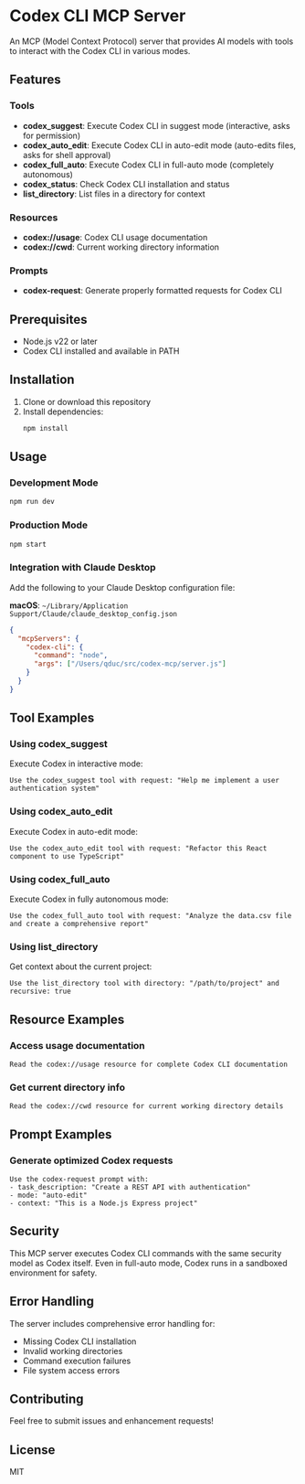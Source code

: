 # Codex CLI MCP Server

An MCP (Model Context Protocol) server that provides AI models with tools to interact with the Codex CLI in various modes.

## Features

### Tools
- **codex_suggest**: Execute Codex CLI in suggest mode (interactive, asks for permission)
- **codex_auto_edit**: Execute Codex CLI in auto-edit mode (auto-edits files, asks for shell approval)
- **codex_full_auto**: Execute Codex CLI in full-auto mode (completely autonomous)
- **codex_status**: Check Codex CLI installation and status
- **list_directory**: List files in a directory for context

### Resources
- **codex://usage**: Codex CLI usage documentation
- **codex://cwd**: Current working directory information

### Prompts
- **codex-request**: Generate properly formatted requests for Codex CLI

## Prerequisites

- Node.js v22 or later
- Codex CLI installed and available in PATH

## Installation

1. Clone or download this repository
2. Install dependencies:
   ```bash
   npm install
   ```

## Usage

### Development Mode
```bash
npm run dev
```

### Production Mode
```bash
npm start
```

### Integration with Claude Desktop

Add the following to your Claude Desktop configuration file:

**macOS**: `~/Library/Application Support/Claude/claude_desktop_config.json`

```json
{
  "mcpServers": {
    "codex-cli": {
      "command": "node",
      "args": ["/Users/qduc/src/codex-mcp/server.js"]
    }
  }
}
```

## Tool Examples

### Using codex_suggest
Execute Codex in interactive mode:
```
Use the codex_suggest tool with request: "Help me implement a user authentication system"
```

### Using codex_auto_edit
Execute Codex in auto-edit mode:
```
Use the codex_auto_edit tool with request: "Refactor this React component to use TypeScript"
```

### Using codex_full_auto
Execute Codex in fully autonomous mode:
```
Use the codex_full_auto tool with request: "Analyze the data.csv file and create a comprehensive report"
```

### Using list_directory
Get context about the current project:
```
Use the list_directory tool with directory: "/path/to/project" and recursive: true
```

## Resource Examples

### Access usage documentation
```
Read the codex://usage resource for complete Codex CLI documentation
```

### Get current directory info
```
Read the codex://cwd resource for current working directory details
```

## Prompt Examples

### Generate optimized Codex requests
```
Use the codex-request prompt with:
- task_description: "Create a REST API with authentication"
- mode: "auto-edit"
- context: "This is a Node.js Express project"
```

## Security

This MCP server executes Codex CLI commands with the same security model as Codex itself. Even in full-auto mode, Codex runs in a sandboxed environment for safety.

## Error Handling

The server includes comprehensive error handling for:
- Missing Codex CLI installation
- Invalid working directories
- Command execution failures
- File system access errors

## Contributing

Feel free to submit issues and enhancement requests!

## License

MIT
